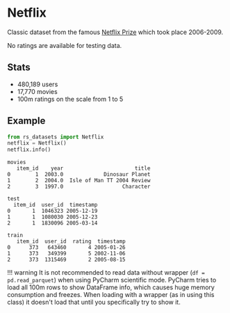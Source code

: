 # Netflix

Classic dataset from the famous [Netflix Prize](https://www.kaggle.com/netflix-inc/netflix-prize-data) 
which took place 2006-2009. 

No ratings are available for testing data.


## Stats
- 480,189 users
- 17,770 movies
- 100m ratings on the scale from 1 to 5


## Example

```python
from rs_datasets import Netflix
netflix = Netflix()
netflix.info()
```
```text
movies
   item_id    year                       title
0        1  2003.0             Dinosaur Planet
1        2  2004.0  Isle of Man TT 2004 Review
2        3  1997.0                   Character

test
  item_id  user_id  timestamp
0       1  1046323 2005-12-19
1       1  1080030 2005-12-23
2       1  1830096 2005-03-14

train
   item_id  user_id  rating  timestamp
0      373   643460       4 2005-01-26
1      373   349399       5 2002-11-06
2      373  1315469       2 2005-08-15
```

!!! warning
    It is not recommended to read data without wrapper (`df = pd.read_parquet`)
    when using PyCharm scientific mode.
    PyCharm tries to load all 100m rows to show DataFrame info,
    which causes huge memory consumption and freezes.
    When loading with a wrapper (as in using this class) it doesn't 
    load that until you specifically try to show it.